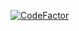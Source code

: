 [![CodeFactor](https://www.codefactor.io/repository/github/tamatamagogo/mcrpi/badge/master)](https://www.codefactor.io/repository/github/tamatamagogo/mcrpi/overview/master)
